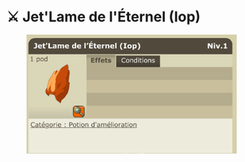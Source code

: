 # ⚔️ Jet'Lame de l'Éternel (Iop)

<figure><img src="../../../.gitbook/assets/image (3).png" alt=""><figcaption></figcaption></figure>
